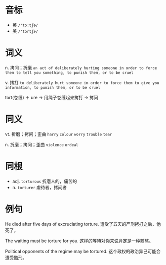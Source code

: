 # 音标

- 英 `/'tɔːtʃə/`
- 美 `/'tɔrtʃɚ/`

# 词义

n. 拷问；折磨
`an act of deliberately hurting someone in order to force them to tell you something, to punish them, or to be cruel`

v. 拷打
`to deliberately hurt someone in order to force them to give you information, to punish them, or to be cruel`



tort(卷缠) ＋ ure → 用绳子卷缠起来拷打 → 拷问

# 同义

vt. 折磨；拷问；歪曲
`harry` `colour` `worry` `trouble` `tear`

n. 折磨；拷问；歪曲
`violence` `ordeal`

# 同根

- adj. `torturous` 折磨人的，痛苦的
- n. `torturer` 虐待者，拷问者

# 例句

He died after five days of excruciating torture.
遭受了五天的严刑拷打之后，他死了。

The waiting must be torture for you.
这样的等待对你来说肯定是一种煎熬。

Political opponents of the regime may be tortured.
这个政权的政治异己可能会遭受酷刑。


